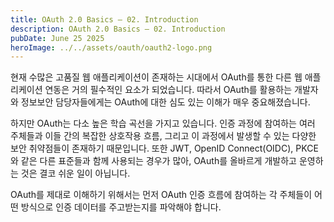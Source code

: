 ```yaml
---
title: OAuth 2.0 Basics – 02. Introduction
description: OAuth 2.0 Basics – 02. Introduction  
pubDate: June 25 2025
heroImage: ../../assets/oauth/oauth2-logo.png
---
```

현재 수많은 고품질 웹 애플리케이션이 존재하는 시대에서 OAuth를 통한 다른 웹 애플리케이션 연동은 거의 필수적인 요소가 되었습니다. 따라서 OAuth를 활용하는 개발자와 정보보안 담당자들에게는 OAuth에 대한 심도 있는 이해가 매우 중요해졌습니다.

하지만 OAuth는 다소 높은 학습 곡선을 가지고 있습니다. 인증 과정에 참여하는 여러 주체들과 이들 간의 복잡한 상호작용 흐름, 그리고 이 과정에서 발생할 수 있는 다양한 보안 취약점들이 존재하기 때문입니다. 또한 JWT, OpenID Connect(OIDC), PKCE와 같은 다른 표준들과 함께 사용되는 경우가 많아, OAuth를 올바르게 개발하고 운영하는 것은 결코 쉬운 일이 아닙니다.

OAuth를 제대로 이해하기 위해서는 먼저 OAuth 인증 흐름에 참여하는 각 주체들이 어떤 방식으로 인증 데이터를 주고받는지를 파악해야 합니다.
